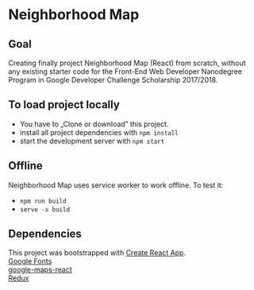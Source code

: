 # Neighborhood Map

## Goal
Creating finally project Neighborhood Map (React) from scratch, without any existing starter code for the Front-End Web Developer Nanodegree Program in Google Developer Challenge Scholarship 2017/2018.

## To load project locally
* You have to „Clone or download” this project.
* install all project dependencies with `npm install`
* start the development server with `npm start`

## Offline
Neighborhood Map uses service worker to work offline. To test it:  
* `npm run build`
* `serve -s build`

## Dependencies
This project was bootstrapped with [Create React App](https://github.com/facebookincubator/create-react-app).<br/>
[Google Fonts](https://fonts.google.com/specimen/Merienda?selection.family=Merienda) <br/>
[google-maps-react](https://github.com/fullstackreact/google-maps-react) <br/>
[Redux](https://github.com/reduxjs/redux) <br/>
